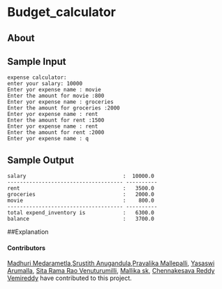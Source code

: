 # Budget_calculator

## About 


## Sample Input
```
expense calculator:                                                       
enter your salary: 10000                                                  
Enter yor expense name : movie                                            
Enter the amount for movie :800                                           
Enter yor expense name : groceries                                        
Enter the amount for groceries :2000                                      
Enter yor expense name : rent                                             
Enter the amount for rent :1500                                           
Enter yor expense name : rent                                             
Enter the amount for rent :2000                                           
Enter yor expense name : q 

```
## Sample Output
```
salary                               :  10000.0                           
------------------------------------- ----------                          
rent                                 :   3500.0                           
groceries                            :   2000.0                           
movie                                :    800.0                           
------------------------------------- ----------                          
total expend_inventory is            :   6300.0                           
balance                              :   3700.0 

```


##Explanation






#### Contributors
[Madhuri Medarametla](https://github.com/Madhuri-medarametla),[Srustith Anugandula](https://github.com/srustith-anugandula),[Pravalika Mallepalli](https://github.com/pravalika1295), [Yasaswi Arumalla](https://github.com/YasaswiArumalla), [Sita Rama Rao Venuturumilli](https://github.com/sitaramarao-v-s-v-s), [Mallika sk](https://github.com/mallika423), [Chennakesava Reddy Vemireddy](https://github.com/chennakesava111) have contributed to this project.
